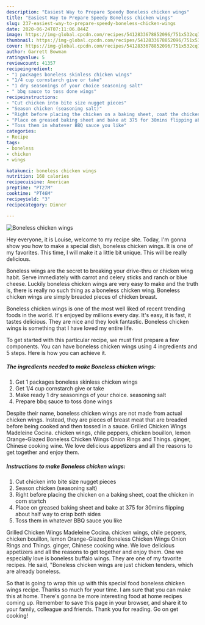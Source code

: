 ```yaml
---
description: "Easiest Way to Prepare Speedy Boneless chicken wings"
title: "Easiest Way to Prepare Speedy Boneless chicken wings"
slug: 237-easiest-way-to-prepare-speedy-boneless-chicken-wings
date: 2020-06-24T07:11:06.844Z
image: https://img-global.cpcdn.com/recipes/5412833678852096/751x532cq70/boneless-chicken-wings-recipe-main-photo.jpg
thumbnail: https://img-global.cpcdn.com/recipes/5412833678852096/751x532cq70/boneless-chicken-wings-recipe-main-photo.jpg
cover: https://img-global.cpcdn.com/recipes/5412833678852096/751x532cq70/boneless-chicken-wings-recipe-main-photo.jpg
author: Garrett Bowman
ratingvalue: 5
reviewcount: 41357
recipeingredient:
- "1 packages boneless skinless chicken wings"
- "1/4 cup cornstarch give or take"
- "1 dry seasonings of your choice seasoning salt"
- " bbq sauce to toss done wings"
recipeinstructions:
- "Cut chicken into bite size nugget pieces"
- "Season chicken (seasoning salt)"
- "Right before placing the chicken on a baking sheet, coat the chicken in corn startch"
- "Place on greased baking sheet and bake at 375 for 30mins flipping about half way to crisp both sides"
- "Toss them in whatever BBQ sauce you like"
categories:
- Recipe
tags:
- boneless
- chicken
- wings

katakunci: boneless chicken wings 
nutrition: 168 calories
recipecuisine: American
preptime: "PT27M"
cooktime: "PT46M"
recipeyield: "3"
recipecategory: Dinner

---
```



![Boneless chicken wings](https://img-global.cpcdn.com/recipes/5412833678852096/751x532cq70/boneless-chicken-wings-recipe-main-photo.jpg)

Hey everyone, it is Louise, welcome to my recipe site. Today, I'm gonna show you how to make a special dish, boneless chicken wings. It is one of my favorites. This time, I will make it a little bit unique. This will be really delicious.

Boneless wings are the secret to breaking your drive-thru or chicken wing habit. Serve immediately with carrot and celery sticks and ranch or blue cheese. Luckily boneless chicken wings are very easy to make and the truth is, there is really no such thing as a boneless chicken wing. Boneless chicken wings are simply breaded pieces of chicken breast.

Boneless chicken wings is one of the most well liked of recent trending foods in the world. It's enjoyed by millions every day. It's easy, it is fast, it tastes delicious. They are nice and they look fantastic. Boneless chicken wings is something that I have loved my entire life.


To get started with this particular recipe, we must first prepare a few components. You can have boneless chicken wings using 4 ingredients and 5 steps. Here is how you can achieve it.

<!--inarticleads1-->

##### The ingredients needed to make Boneless chicken wings:

1. Get 1 packages boneless skinless chicken wings
1. Get 1/4 cup cornstarch give or take
1. Make ready 1 dry seasonings of your choice. seasoning salt
1. Prepare  bbq sauce to toss done wings


Despite their name, boneless chicken wings are not made from actual chicken wings. Instead, they are pieces of breast meat that are breaded before being cooked and then tossed in a sauce. Grilled Chicken Wings Madeleine Cocina. chicken wings, chile peppers, chicken bouillon, lemon Orange-Glazed Boneless Chicken Wings Onion Rings and Things. ginger, Chinese cooking wine. We love delicious appetizers and all the reasons to get together and enjoy them. 

<!--inarticleads2-->

##### Instructions to make Boneless chicken wings:

1. Cut chicken into bite size nugget pieces
1. Season chicken (seasoning salt)
1. Right before placing the chicken on a baking sheet, coat the chicken in corn startch
1. Place on greased baking sheet and bake at 375 for 30mins flipping about half way to crisp both sides
1. Toss them in whatever BBQ sauce you like


Grilled Chicken Wings Madeleine Cocina. chicken wings, chile peppers, chicken bouillon, lemon Orange-Glazed Boneless Chicken Wings Onion Rings and Things. ginger, Chinese cooking wine. We love delicious appetizers and all the reasons to get together and enjoy them. One we especially love is boneless buffalo wings. They are one of my favorite recipes. He said, &#34;Boneless chicken wings are just chicken tenders, which are already boneless. 

So that is going to wrap this up with this special food boneless chicken wings recipe. Thanks so much for your time. I am sure that you can make this at home. There's gonna be more interesting food at home recipes coming up. Remember to save this page in your browser, and share it to your family, colleague and friends. Thank you for reading. Go on get cooking!
